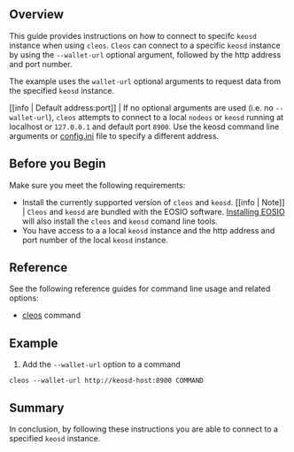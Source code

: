 ## Overview
This guide provides instructions on how to connect to specifc `keosd` instance when using `cleos`. `Cleos` can connect to a specific `keosd` instance by using the `--wallet-url` optional argument, followed by the http address and port number.

The example uses the `wallet-url` optional arguments to request data from the specified `keosd` instance.

[[info | Default address:port]]
| If no optional arguments are used (i.e. no `--wallet-url`), `cleos` attempts to connect to a local `nodeos` or `keosd` running at localhost or `127.0.0.1` and default port `8900`. Use the keosd command line arguments or [config.ini](../../03_keosd/10_usage.md/#launching-keosd-manually) file to specify a different address.

## Before you Begin
Make sure you meet the following requirements: 

* Install the currently supported version of `cleos` and `keosd`.
[[info | Note]]
| `Cleos` and `keosd` are bundled with the EOSIO software. [Installing EOSIO](../../00_install/index.md) will also install the `cleos` and `keosd` comand line tools. 
* You have access to a a local `keosd` instance and the http address and port number of the local `keosd` instance. 

## Reference
See the following reference guides for command line usage and related options:

* [cleos](../index.md) command

## Example

1. Add the `--wallet-url` option to a command

```shell
cleos --wallet-url http://keosd-host:8900 COMMAND
```
## Summary
In conclusion, by following these instructions you are able to connect to a specified `keosd` instance. 
